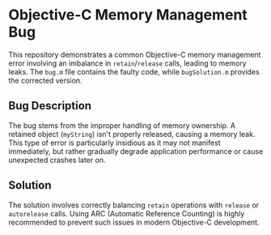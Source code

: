 # Objective-C Memory Management Bug

This repository demonstrates a common Objective-C memory management error involving an imbalance in `retain`/`release` calls, leading to memory leaks. The `bug.m` file contains the faulty code, while `bugSolution.m` provides the corrected version.

## Bug Description

The bug stems from the improper handling of memory ownership.  A retained object (`myString`) isn't properly released, causing a memory leak.  This type of error is particularly insidious as it may not manifest immediately, but rather gradually degrade application performance or cause unexpected crashes later on.

## Solution

The solution involves correctly balancing `retain` operations with `release` or `autorelease` calls. Using ARC (Automatic Reference Counting) is highly recommended to prevent such issues in modern Objective-C development.